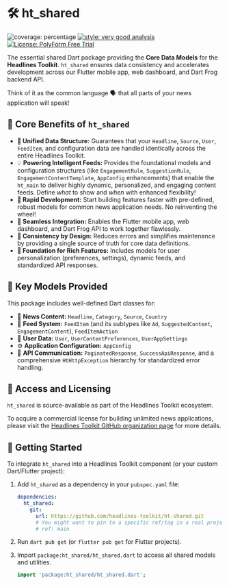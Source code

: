 # 🛠️ ht_shared

![coverage: percentage](https://img.shields.io/badge/coverage-92-green)
[![style: very good analysis](https://img.shields.io/badge/style-very_good_analysis-B22C89.svg)](https://pub.dev/packages/very_good_analysis)
[![License: PolyForm Free Trial](https://img.shields.io/badge/License-PolyForm%20Free%20Trial-blue)](https://polyformproject.org/licenses/free-trial/1.0.0)

The essential shared Dart package providing the **Core Data Models** for the **Headlines Toolkit**. `ht_shared` ensures data consistency and accelerates development across our Flutter mobile app, web dashboard, and Dart Frog backend API.

Think of it as the common language 🗣️ that all parts of your news application will speak!

## 🌟 Core Benefits of `ht_shared`

*   **🧱 Unified Data Structure:** Guarantees that your `Headline`, `Source`, `User`, `FeedItem`, and configuration data are handled identically across the entire Headlines Toolkit.
*   💡 **Powering Intelligent Feeds:** Provides the foundational models and
    configuration structures (like `EngagementRule`, `SuggestionRule`,
    `EngagementContentTemplate`, `AppConfig` enhancements) that enable the
    `ht_main` to deliver highly dynamic, personalized, and engaging content
    feeds. Define *what* to show and *when* with enhanced flexibility!
*   **🚀 Rapid Development:** Start building features faster with pre-defined, robust models for common news application needs. No reinventing the wheel!
*   **🔗 Seamless Integration:** Enables the Flutter mobile app, web dashboard, and Dart Frog API to work together flawlessly.
*   **🎯 Consistency by Design:** Reduces errors and simplifies maintenance by providing a single source of truth for core data definitions.
*   **🌟 Foundation for Rich Features:** Includes models for user personalization (preferences, settings), dynamic feeds, and standardized API responses.

## 🎁 Key Models Provided

This package includes well-defined Dart classes for:

*   📰 **News Content:** `Headline`, `Category`, `Source`, `Country`
*   🧩 **Feed System:** `FeedItem` (and its subtypes like `Ad`, `SuggestedContent`, `EngagementContent`), `FeedItemAction`
*   👤 **User Data:** `User`, `UserContentPreferences`, `UserAppSettings`
*   ⚙️ **Application Configuration:** `AppConfig`
*   📡 **API Communication:** `PaginatedResponse`, `SuccessApiResponse`, and a comprehensive `HtHttpException` hierarchy for standardized error handling.

## 🔑 Access and Licensing

`ht_shared` is source-available as part of the Headlines Toolkit ecosystem.

To acquire a commercial license for building unlimited news applications, please visit 
the [Headlines Toolkit GitHub organization page](https://github.com/headlines-toolkit)
for more details.

## 🚀 Getting Started 

To integrate `ht_shared` into a Headlines Toolkit component (or your custom Dart/Flutter project):

1.  Add `ht_shared` as a dependency in your `pubspec.yaml` file:

    ```yaml
    dependencies:
      ht_shared:
        git:
          url: https://github.com/headlines-toolkit/ht-shared.git
          # You might want to pin to a specific ref/tag in a real project:
          # ref: main 
    ```

2.  Run `dart pub get` (or `flutter pub get` for Flutter projects).

3.  Import `package:ht_shared/ht_shared.dart` to access all shared models and utilities.

    ```dart
    import 'package:ht_shared/ht_shared.dart';
    ```
